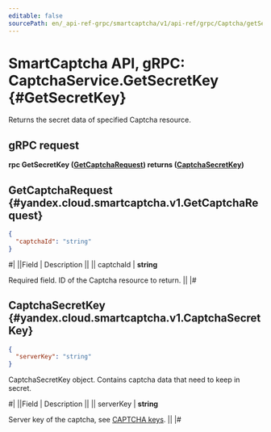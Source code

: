```yaml
---
editable: false
sourcePath: en/_api-ref-grpc/smartcaptcha/v1/api-ref/grpc/Captcha/getSecretKey.md
---
```


# SmartCaptcha API, gRPC: CaptchaService.GetSecretKey {#GetSecretKey}

Returns the secret data of specified Captcha resource.

## gRPC request

**rpc GetSecretKey ([GetCaptchaRequest](#yandex.cloud.smartcaptcha.v1.GetCaptchaRequest)) returns ([CaptchaSecretKey](#yandex.cloud.smartcaptcha.v1.CaptchaSecretKey))**

## GetCaptchaRequest {#yandex.cloud.smartcaptcha.v1.GetCaptchaRequest}

```json
{
  "captchaId": "string"
}
```

#|
||Field | Description ||
|| captchaId | **string**

Required field. ID of the Captcha resource to return. ||
|#

## CaptchaSecretKey {#yandex.cloud.smartcaptcha.v1.CaptchaSecretKey}

```json
{
  "serverKey": "string"
}
```

CaptchaSecretKey object. Contains captcha data that need to keep in secret.

#|
||Field | Description ||
|| serverKey | **string**

Server key of the captcha, see [CAPTCHA keys](/docs/smartcaptcha/concepts/keys). ||
|#